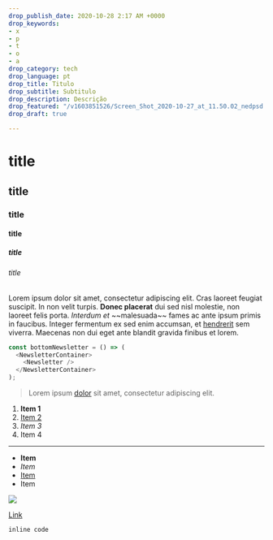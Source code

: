 ```yaml
---
drop_publish_date: 2020-10-28 2:17 AM +0000
drop_keywords:
- x
- p
- t
- o
- a
drop_category: tech
drop_language: pt
drop_title: Titulo
drop_subtitle: Subtitulo
drop_description: Descrição
drop_featured: "/v1603851526/Screen_Shot_2020-10-27_at_11.50.02_nedpsd.png"
drop_draft: true

---
```

# title

## title

### title

#### title

##### title

###### title

Lorem ipsum dolor sit amet, consectetur adipiscing elit. Cras laoreet feugiat suscipit. In non velit turpis. **Donec placerat** dui sed nisl molestie, non laoreet felis porta. _Interdum et_ \~\~malesuada\~\~ fames ac ante ipsum primis in faucibus. Integer fermentum ex sed enim accumsan, et [hendrerit]() sem viverra. Maecenas non dui eget ante blandit gravida finibus et lorem.

```javascript
const bottomNewsletter = () => (
  <NewsletterContainer>
    <Newsletter />
  </NewsletterContainer>
);
```

> Lorem ipsum [dolor]() sit amet, consectetur adipiscing elit.

1. **Item 1**
2. [Item 2 ]()
3. _Item 3_
4. Item 4

***

* **Item**
* _Item_
* [Item]()
* Item

![](/v1603851526/Screen_Shot_2020-10-27_at_11.50.02_nedpsd.png)

[Link]()

`inline code`